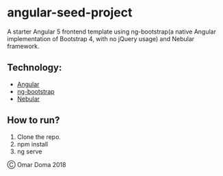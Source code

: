 # angular-seed-project
A starter Angular 5 frontend template using ng-bootstrap(a native Angular implementation of Bootstrap 4, with no jQuery usage) and Nebular framework. 

## Technology:

* [Angular](https://angular.io)
* [ng-bootstrap](https://ng-bootstrap.github.io)
* [Nebular](https://akveo.github.io/nebular/#/docs/getting-started/what-is-nebular)

## How to run?

1. Clone the repo.
2. npm install
3. ng serve

&#9400; Omar Doma 2018

